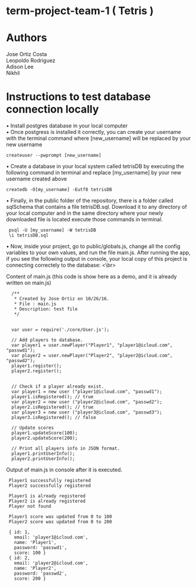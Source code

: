 # term-project-team-1 ( Tetris )
<h1> Authors </h1>
Jose Ortiz Costa </br>
Leopoldo Rodriguez </br>
Adison Lee </br>
Nikhil </br>

<h1> Instructions to test database connection locally </h1>
• Install postgres database in your local computer </br>
• Once postgress is installed it correctly, you can create your username with the terminal command where [new_username] will be replaced by your new username
    
    
    createuser --pwprompt [new_username]
    
• Create a database in your local system called tetrisDB by executing the following command in terminal and replace [my_username] by your new username created above

    createdb -O[my_username] -Eutf8 tetrisDB

• Finally, in the public folder of the repository, there is a folder called sqlSchema that contains a file tetrisDB.sql. Download it to any directory of your local computer
 and in the same directory where your newly downloaded file is located execute those commands in terminal. 
 
     psql -U [my_username] -W tetrisDB
     \i tetrisDB.sql

• Now, inside your project, go to public/globals.js, change all the config variables to your own values, and run the file main.js. 
  After running the app, if you see the following output in console, your local copy of this project is connecting correctely to the database: <\br>
  
  Content of main.js (this code is show here as a demo, and it is already written on main.js)
  
      /**
       * Created by Jose Ortiz on 10/26/16.
       * File : main.js
       * Description: test file
       */
      
      
      var user = require('./core/User.js');
      
      // Add players to database.
      var player1 = user.newPlayer("Player1", "player1@icloud.com", "passwd1");
      var player2 = user.newPlayer("Player2", "player2@icloud.com", "passwd2");
      player1.register();
      player2.register();
      
      
      // Check if a player already exist.
      var player1 = new user ("player1@icloud.com", "passwd1");
      player1.isRegistered(); // true
      var player2 = new user ("player2@icloud.com", "passwd2");
      player2.isRegistered(); // true
      var player3 = new user ("player3@icloud.com", "passwd3");
      player3.isRegistered(); // false
      
      // Update scores
      player1.updateScore(100);
      player2.updateScore(200);
      
      // Print all players info in JSON format.
      player1.printUserInfo();
      player2.printUserInfo();
     
 
 Output of main.js in console after it is executed.
 
     
     Player1 successfully registered
     Player2 successfully registered
     
     Player1 is already registered
     Player2 is already registered
     Player not found
     
     Player1 score was updated from 0 to 100
     Player2 score was updated from 0 to 200
     
     { id: 1,
       email: 'player1@icloud.com',
       name: 'Player1',
       password: 'passwd1',
       score: 100 }
     { id: 2,
       email: 'player2@icloud.com',
       name: 'Player2',
       password: 'passwd2',
       score: 200 }
  
    
